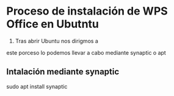 # Proceso de instalación de WPS Office en Ubutntu

1. Tras abrir Ubuntu nos dirigmos a 

este porceso lo podemos llevar a cabo mediante synaptic o apt

## Intalación mediante synaptic

sudo apt install synaptic
